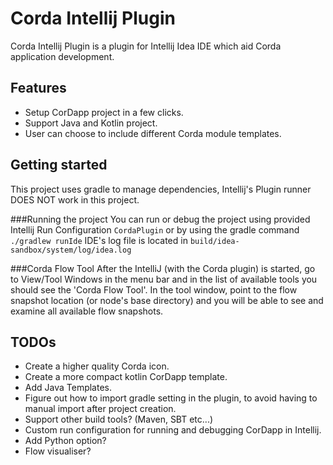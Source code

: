 # Corda Intellij Plugin

Corda Intellij Plugin is a plugin for Intellij Idea IDE which aid Corda application development.

## Features
* Setup CorDapp project in a few clicks.
* Support Java and Kotlin project.
* User can choose to include different Corda module templates.

## Getting started
 This project uses gradle to manage dependencies, Intellij's Plugin runner DOES NOT work in this project.
 
 ###Running the project
 You can run or debug the project using provided Intellij Run Configuration `CordaPlugin` or by using the gradle command
 `./gradlew runIde` IDE's log file is located in `build/idea-sandbox/system/log/idea.log`

 ###Corda Flow Tool
 After the IntelliJ (with the Corda plugin) is started, go to View/Tool Windows in the menu bar and in the list of
 available tools you should see the 'Corda Flow Tool'. In the tool window, point to the flow snapshot location
 (or node's base directory) and you will be able to see and examine all available flow snapshots.
 
## TODOs
* Create a higher quality Corda icon. 
* Create a more compact kotlin CorDapp template. 
* Add Java Templates.
* Figure out how to import gradle setting in the plugin, to avoid having to manual import after project creation.
* Support other build tools? (Maven, SBT etc...)
* Custom run configuration for running and debugging CorDapp in Intellij.
* Add Python option?
* Flow visualiser?